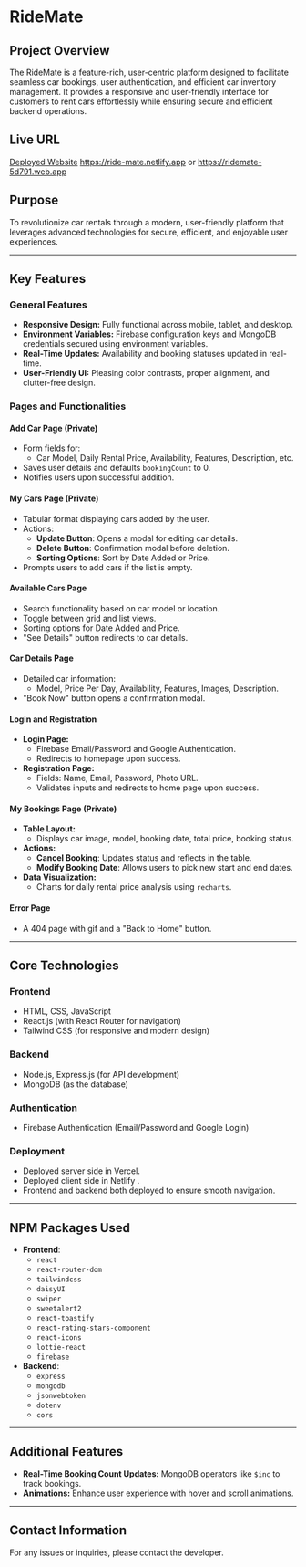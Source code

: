 # RideMate

## Project Overview

The RideMate is a feature-rich, user-centric platform designed to facilitate seamless car bookings, user authentication, and efficient car inventory management. It provides a responsive and user-friendly interface for customers to rent cars effortlessly while ensuring secure and efficient backend operations.

## Live URL

[Deployed Website](https://ride-mate.netlify.app) https://ride-mate.netlify.app or https://ridemate-5d791.web.app

## Purpose

To revolutionize car rentals through a modern, user-friendly platform that leverages advanced technologies for secure, efficient, and enjoyable user experiences.

---

## Key Features

### General Features

- **Responsive Design:** Fully functional across mobile, tablet, and desktop.
- **Environment Variables:** Firebase configuration keys and MongoDB credentials secured using environment variables.
- **Real-Time Updates:** Availability and booking statuses updated in real-time.
- **User-Friendly UI:** Pleasing color contrasts, proper alignment, and clutter-free design.

### Pages and Functionalities

#### **Add Car Page** (Private)

- Form fields for:
  - Car Model, Daily Rental Price, Availability, Features, Description, etc.
- Saves user details and defaults `bookingCount` to 0.
- Notifies users upon successful addition.

#### **My Cars Page** (Private)

- Tabular format displaying cars added by the user.
- Actions:
  - **Update Button**: Opens a modal for editing car details.
  - **Delete Button**: Confirmation modal before deletion.
  - **Sorting Options**: Sort by Date Added or Price.
- Prompts users to add cars if the list is empty.

#### **Available Cars Page**

- Search functionality based on car model or location.
- Toggle between grid and list views.
- Sorting options for Date Added and Price.
- "See Details" button redirects to car details.

#### **Car Details Page**

- Detailed car information:
  - Model, Price Per Day, Availability, Features, Images, Description.
- "Book Now" button opens a confirmation modal.

#### **Login and Registration**

- **Login Page:**
  - Firebase Email/Password and Google Authentication.
  - Redirects to homepage upon success.
- **Registration Page:**
  - Fields: Name, Email, Password, Photo URL.
  - Validates inputs and redirects to home page upon success.

#### **My Bookings Page** (Private)

- **Table Layout:**
  - Displays car image, model, booking date, total price, booking status.
- **Actions:**
  - **Cancel Booking**: Updates status and reflects in the table.
  - **Modify Booking Date**: Allows users to pick new start and end dates.
- **Data Visualization:**
  - Charts for daily rental price analysis using `recharts`.

#### **Error Page**

- A 404 page with gif and a "Back to Home" button.

---

## Core Technologies

### Frontend

- HTML, CSS, JavaScript
- React.js (with React Router for navigation)
- Tailwind CSS (for responsive and modern design)

### Backend

- Node.js, Express.js (for API development)
- MongoDB (as the database)

### Authentication

- Firebase Authentication (Email/Password and Google Login)

### Deployment

- Deployed server side in Vercel.
- Deployed client side in Netlify .
- Frontend and backend both deployed to ensure smooth navigation.

---

## NPM Packages Used

- **Frontend**:
  - `react`
  - `react-router-dom`
  - `tailwindcss`
  - `daisyUI`
  - `swiper`
  - `sweetalert2`
  - `react-toastify`
  - `react-rating-stars-component`
  - `react-icons`
  - `lottie-react`
  - `firebase`
- **Backend**:
  - `express`
  - `mongodb`
  - `jsonwebtoken`
  - `dotenv`
  - `cors`

---

## Additional Features

- **Real-Time Booking Count Updates:** MongoDB operators like `$inc` to track bookings.
- **Animations:** Enhance user experience with hover and scroll animations.

---

## Contact Information

For any issues or inquiries, please contact the developer.
